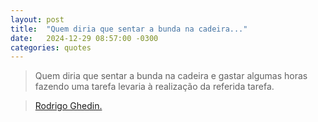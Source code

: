 ```yaml
---
layout: post
title:  "Quem diria que sentar a bunda na cadeira..."
date:   2024-12-29 08:57:00 -0300
categories: quotes
---
```


>Quem diria que sentar a bunda na cadeira e gastar algumas horas fazendo uma tarefa levaria à realização da referida tarefa.

>[Rodrigo Ghedin.](https://rodrigo.ghed.in/blog/quem-diria-que-sentar-a-bunda-na-cadeira)